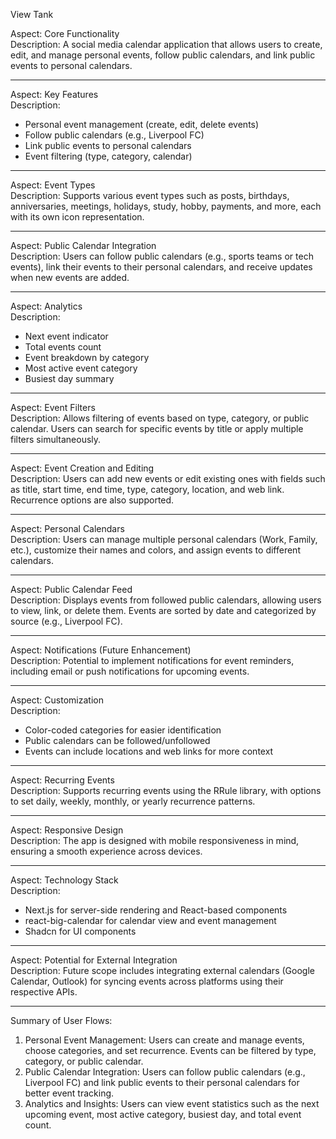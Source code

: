 View Tank

Aspect: Core Functionality  
Description: A social media calendar application that allows users to create, edit, and manage personal events, follow public calendars, and link public events to personal calendars.

---

Aspect: Key Features  
Description:
- Personal event management (create, edit, delete events)  
- Follow public calendars (e.g., Liverpool FC)  
- Link public events to personal calendars  
- Event filtering (type, category, calendar)  

---

Aspect: Event Types  
Description: Supports various event types such as posts, birthdays, anniversaries, meetings, holidays, study, hobby, payments, and more, each with its own icon representation.

---

Aspect: Public Calendar Integration  
Description: Users can follow public calendars (e.g., sports teams or tech events), link their events to their personal calendars, and receive updates when new events are added.

---

Aspect: Analytics  
Description:
- Next event indicator  
- Total events count  
- Event breakdown by category  
- Most active event category  
- Busiest day summary  

---

Aspect: Event Filters  
Description: Allows filtering of events based on type, category, or public calendar. Users can search for specific events by title or apply multiple filters simultaneously.

---

Aspect: Event Creation and Editing  
Description: Users can add new events or edit existing ones with fields such as title, start time, end time, type, category, location, and web link. Recurrence options are also supported.

---

Aspect: Personal Calendars  
Description: Users can manage multiple personal calendars (Work, Family, etc.), customize their names and colors, and assign events to different calendars.

---

Aspect: Public Calendar Feed  
Description: Displays events from followed public calendars, allowing users to view, link, or delete them. Events are sorted by date and categorized by source (e.g., Liverpool FC).

---

Aspect: Notifications (Future Enhancement)  
Description: Potential to implement notifications for event reminders, including email or push notifications for upcoming events.

---

Aspect: Customization  
Description:
- Color-coded categories for easier identification  
- Public calendars can be followed/unfollowed  
- Events can include locations and web links for more context  

---

Aspect: Recurring Events  
Description: Supports recurring events using the RRule library, with options to set daily, weekly, monthly, or yearly recurrence patterns.

---

Aspect: Responsive Design  
Description: The app is designed with mobile responsiveness in mind, ensuring a smooth experience across devices.

---

Aspect: Technology Stack  
Description:
- Next.js for server-side rendering and React-based components  
- react-big-calendar for calendar view and event management  
- Shadcn for UI components  

---

Aspect: Potential for External Integration  
Description: Future scope includes integrating external calendars (Google Calendar, Outlook) for syncing events across platforms using their respective APIs.

---

Summary of User Flows:
1. Personal Event Management: Users can create and manage events, choose categories, and set recurrence. Events can be filtered by type, category, or public calendar.
2. Public Calendar Integration: Users can follow public calendars (e.g., Liverpool FC) and link public events to their personal calendars for better event tracking.
3. Analytics and Insights: Users can view event statistics such as the next upcoming event, most active category, busiest day, and total event count.
